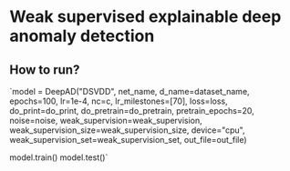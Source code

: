 # Weak supervised explainable deep anomaly detection

## How to run?
`model = DeepAD("DSVDD", net_name, d_name=dataset_name, epochs=100, lr=1e-4, nc=c, lr_milestones=[70], loss=loss, 
                do_print=do_print, do_pretrain=do_pretrain, pretrain_epochs=20, noise=noise, weak_supervision=weak_supervision, 
                weak_supervision_size=weak_supervision_size, device="cpu", weak_supervision_set=weak_supervision_set, out_file=out_file)
                
model.train()
model.test()`
